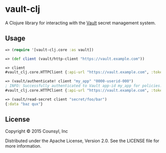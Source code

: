 vault-clj
=========

A Clojure library for interacting with the [Vault](https://vaultproject.io/)
secret management system.

## Usage

```clojure
=> (require '[vault-clj.core :as vault])

=> (def client (vault/http-client "https://vault.example.com"))

=> client
#vault_clj.core.HTTPClient {:api-url "https://vault.example.com", :token #<Atom@5cca1513 nil>}

=> (vault/authenticate! client "my_app" "0000-userid-000")
; INFO: Successfully authenticated to Vault app-id my_app for policies: my-policy
#vault_clj.core.HTTPClient {:api-url "https://vault.example.com", :token #<Atom@5cca1513 "8c807a17-7232-4c48-d7a6-c6a7f76bcccc">}

=> (vault/read-secret client "secret/foo/bar")
{:data "baz qux"}
```

## License

Copyright © 2015 Counsyl, Inc

Distributed under the Apache License, Version 2.0. See the LICENSE file
for more information.
